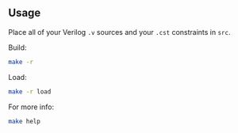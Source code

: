 ## Usage

Place all of your Verilog `.v` sources and your `.cst` constraints in `src`.

Build:
```sh
make -r
```

Load:
```sh
make -r load
```

For more info:
```sh
make help
```
